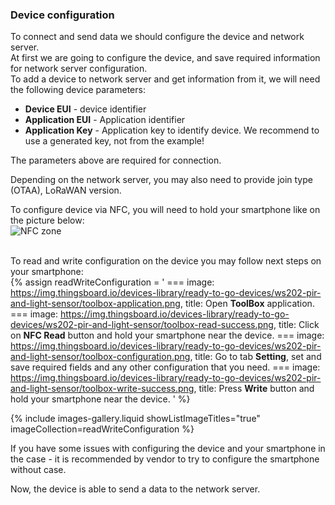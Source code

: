 ### Device configuration

To connect and send data we should configure the device and network server.  
At first we are going to configure the device, and save required information for network server configuration.  
To add a device to network server and get information from it, we will need the following device parameters:  
 - **Device EUI** - device identifier
 - **Application EUI** - Application identifier
 - **Application Key** - Application key to identify device. We recommend to use a generated key, not from the example!  

The parameters above are required for connection.  

Depending on the network server, you may also need to provide join type (OTAA), LoRaWAN version.  

To configure device via NFC, you will need to hold your smartphone like on the picture below:  
![NFC zone](https://img.thingsboard.io/devices-library/ready-to-go-devices/ws202-pir-and-light-sensor/nfc-area.png)  
<br/>

To read and write configuration on the device you may follow next steps on your smartphone:  
{% assign readWriteConfiguration = '
    ===
        image: https://img.thingsboard.io/devices-library/ready-to-go-devices/ws202-pir-and-light-sensor/toolbox-application.png,
        title: Open **ToolBox** application.
    ===
        image: https://img.thingsboard.io/devices-library/ready-to-go-devices/ws202-pir-and-light-sensor/toolbox-read-success.png,
        title: Click on **NFC Read** button and hold your smartphone near the device.
    ===
        image: https://img.thingsboard.io/devices-library/ready-to-go-devices/ws202-pir-and-light-sensor/toolbox-configuration.png,
        title: Go to tab **Setting**, set and save required fields and any other configuration that you need.
    ===
        image: https://img.thingsboard.io/devices-library/ready-to-go-devices/ws202-pir-and-light-sensor/toolbox-write-success.png,
        title: Press **Write** button and hold your smartphone near the device.
'
%}

{% include images-gallery.liquid showListImageTitles="true" imageCollection=readWriteConfiguration %}

If you have some issues with configuring the device and your smartphone in the case - it is recommended by vendor to try to configure the smartphone without case.  

Now, the device is able to send a data to the network server.  

